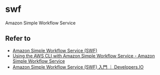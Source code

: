 # swf

Amazon Simple Workflow Service

## Refer to

* [Amazon Simple Workflow Service (SWF)](http://www.slideshare.net/AmazonWebServicesJapan/amazon-simple-workflow-service-swf)
* [Using the AWS CLI with Amazon Simple Workflow Service - Amazon Simple Workflow Service](http://docs.aws.amazon.com/ja_jp/amazonswf/latest/developerguide/using-cli.html)
* [Amazon Simple Workflow Service (SWF) 入門 ｜ Developers.IO](http://dev.classmethod.jp/cloud/aws/introduction-to-amazon-simple-workflow-service/)

